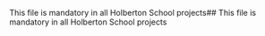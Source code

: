 This file is mandatory in all Holberton School projects## This file is mandatory in all Holberton School projects
